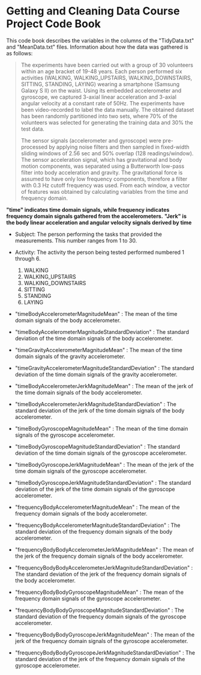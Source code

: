 # Getting and Cleaning Data Course Project Code Book

This code book describes the variables in the columns of the "TidyData.txt" and "MeanData.txt" files. Information about how the data was gathered is as follows:
>The experiments have been carried out with a group of 30 volunteers within an age bracket of 19-48 years. Each person performed six activities (WALKING, WALKING_UPSTAIRS, WALKING_DOWNSTAIRS, SITTING, STANDING, LAYING) wearing a smartphone (Samsung Galaxy S II) on the waist. Using its embedded accelerometer and gyroscope, we captured 3-axial linear acceleration and 3-axial angular velocity at a constant rate of 50Hz. The experiments have been video-recorded to label the data manually. The obtained dataset has been randomly partitioned into two sets, where 70% of the volunteers was selected for generating the training data and 30% the test data. 
>
>The sensor signals (accelerometer and gyroscope) were pre-processed by applying noise filters and then sampled in fixed-width sliding windows of 2.56 sec and 50% overlap (128 readings/window). The sensor acceleration signal, which has gravitational and body motion components, was separated using a Butterworth low-pass filter into body acceleration and gravity. The gravitational force is assumed to have only low frequency components, therefore a filter with 0.3 Hz cutoff frequency was used. From each window, a vector of features was obtained by calculating variables from the time and frequency domain.

**"time" indicates time domain signals, while frequency indicates frequency domain signals gathered from the accelerometers.**
**"Jerk" is the body linear acceleration and angular velocity signals derived by time**

- Subject: The person performing the tasks that provided the measurements. This number ranges from 1 to 30.
- Activity: The activity the person being tested performed numbered 1 through 6.
  1. WALKING
  2. WALKING_UPSTAIRS
  3. WALKING_DOWNSTAIRS
  4. SITTING
  5. STANDING
  6. LAYING
- "timeBodyAccelerometerMagnitudeMean" : The mean of the time domain signals of the body accelerometer.
- "timeBodyAccelerometerMagnitudeStandardDeviation" : The standard deviation of the time domain signals of the body accelerometer.

- "timeGravityAccelerometerMagnitudeMean" : The mean of the time domain signals of the gravity accelerometer.                      
- "timeGravityAccelerometerMagnitudeStandardDeviation" : The standard deviation of the time domain signals of the gravity accelerometer.          

- "timeBodyAccelerometerJerkMagnitudeMean" : The mean of the jerk of the time domain signals of the body accelerometer.                     
- "timeBodyAccelerometerJerkMagnitudeStandardDeviation" : The standard deviation of the jerk of the time domain signals of the body accelerometer.        

- "timeBodyGyroscopeMagnitudeMean" : The mean of the time domain signals of the gyroscope accelerometer.                             
- "timeBodyGyroscopeMagnitudeStandardDeviation" : The standard deviation of the time domain signals of the gyroscope accelerometer.                

- "timeBodyGyroscopeJerkMagnitudeMean" : The mean of the jerk of the time domain signals of the gyroscope accelerometer.                        
- "timeBodyGyroscopeJerkMagnitudeStandardDeviation" : The standard deviation of the jerk of the time domain signals of the gyroscope accelerometer.           

- "frequencyBodyAccelerometerMagnitudeMean" : The mean of the frequency domain signals of the body accelerometer.                   
- "frequencyBodyAccelerometerMagnitudeStandardDeviation" : The standard deviation of the frequency domain signals of the body accelerometer.      

- "frequencyBodyBodyAccelerometerJerkMagnitudeMean" : The mean of the jerk of the frequency domain signals of the body accelerometer.           
- "frequencyBodyBodyAccelerometerJerkMagnitudeStandardDeviation" : The standard deviation of the jerk of the frequency domain signals of the body accelerometer.

- "frequencyBodyBodyGyroscopeMagnitudeMean" : The mean of the frequency domain signals of the gyroscope accelerometer.                   
- "frequencyBodyBodyGyroscopeMagnitudeStandardDeviation" : The standard deviation of the frequency domain signals of the gyroscope accelerometer.      

- "frequencyBodyBodyGyroscopeJerkMagnitudeMean" : The mean of the jerk of the frequency domain signals of the gyroscope accelerometer.               
- "frequencyBodyBodyGyroscopeJerkMagnitudeStandardDeviation" : The standard deviation of the jerk of the frequency domain signals of the gyroscope accelerometer.
